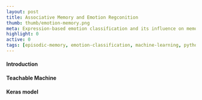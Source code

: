 ```yaml
---
layout: post
title: Associative Memory and Emotion Regconition
thumb: thumb/emotion-memory.png
meta: Expression-based emotion classification and its influence on memory formation.   
highlight: 0
active: 0
tags: [episodic-memory, emotion-classification, machine-learning, python]   
---
```


<h4>Introduction</h4>
<p></p>

<h4>Teachable Machine</h4>
<p></p>

<h4>Keras model</h4>
<p></p>



